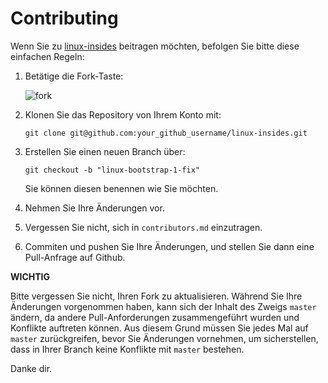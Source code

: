 # Contributing

Wenn Sie zu [linux-insides](https://github.com/0xAX/linux-insides) beitragen möchten, befolgen Sie bitte diese einfachen Regeln:

1. Betätige die Fork-Taste:

   ![fork](http://oi58.tinypic.com/jj2trm.jpg)

2. Klonen Sie das Repository von Ihrem Konto mit:

   ```
   git clone git@github.com:your_github_username/linux-insides.git
   ```

3. Erstellen Sie einen neuen Branch über:

   ```
   git checkout -b "linux-bootstrap-1-fix"
   ```

   Sie können diesen benennen wie Sie möchten.

4. Nehmen Sie Ihre Änderungen vor.

5. Vergessen Sie nicht, sich in `contributors.md` einzutragen.

6. Commiten und pushen Sie Ihre Änderungen, und stellen Sie dann eine Pull-Anfrage auf Github.

**WICHTIG**

Bitte vergessen Sie nicht, Ihren Fork zu aktualisieren. Während Sie Ihre Änderungen vorgenommen haben, kann sich der Inhalt des Zweigs `master` ändern, da andere Pull-Anforderungen zusammengeführt wurden und Konflikte auftreten können. Aus diesem Grund müssen Sie jedes Mal auf `master` zurückgreifen, bevor Sie Änderungen vornehmen, um sicherstellen, dass in Ihrer Branch keine Konflikte mit `master` bestehen.

Danke dir.
